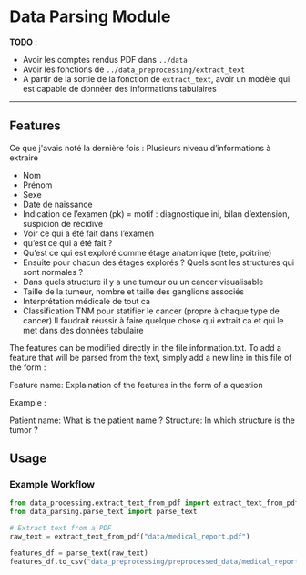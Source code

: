 # Data Parsing Module

**TODO** :
- Avoir les comptes rendus PDF dans `../data`
- Avoir les fonctions de `../data_preprocessing/extract_text`
- A partir de la sortie de la fonction de `extract_text`, avoir un modèle qui est capable de donnéer des informations tabulaires

----

## Features


Ce que j'avais noté la dernière fois :
Plusieurs niveau d’informations à extraire 
- Nom
- Prénom 
- Sexe
- Date de naissance
- Indication de l’examen (pk) = motif : diagnostique ini, bilan d’extension, suspicion de récidive
- Voir ce qui a été fait dans l’examen
- qu’est ce qui a été fait ?
- Qu’est ce qui est exploré comme étage anatomique (tete, poitrine)
- Ensuite pour chacun des étages explorés ? Quels sont les structures qui sont normales ?
- Dans quels structure il y a une tumeur ou un cancer visualisable 
- Taille de la tumeur, nombre et taille des ganglions associés
- Interprétation médicale de tout ca 
- Classification TNM pour statifier le cancer (propre à chaque type de cancer)
Il faudrait réussir à faire quelque chose qui extrait ca et qui le met dans des données tabulaire

The features can be modified directly in the file information.txt.
To add a feature that will be parsed from the text, simply add a new line in this file of the form : 

Feature name: Explaination of the features in the form of a question

Example : 

Patient name: What is the patient name ?
Structure: In which structure is the tumor ? 

## Usage

### Example Workflow
```python
from data_processing.extract_text_from_pdf import extract_text_from_pdf
from data_parsing.parse_text import parse_text

# Extract text from a PDF
raw_text = extract_text_from_pdf("data/medical_report.pdf")

features_df = parse_text(raw_text)
features_df.to_csv("data_preprocessing/preprocessed_data/medical_report_features.csv")
```
